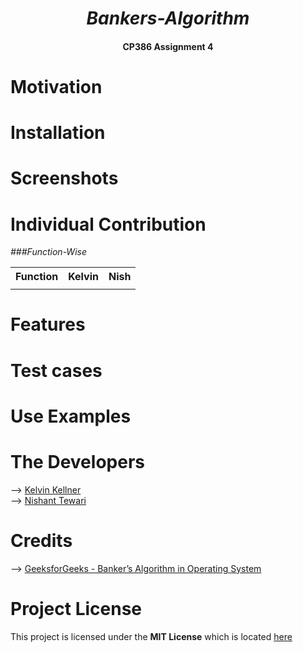_<h1 align= "center"> Bankers-Algorithm</h1>_

<h4 align= "center"> CP386 Assignment 4</h4>

# Motivation

# Installation

# Screenshots

# Individual Contribution

_###Function-Wise_

<table>
<tr>
<th>Function</th>
<th>Kelvin</th>
<th>Nish</th>
</tr>
<tr>

<td>

</td><td>

</td></tr> </table>

# Features

# Test cases

# Use Examples

# The Developers

--> [Kelvin Kellner](https://github.com/kelvinkellner)<br/>
--> [Nishant Tewari](https://github.com/XSilviaX)<br/>

# Credits

--> [GeeksforGeeks - Banker’s Algorithm in Operating System](https://www.geeksforgeeks.org/bankers-algorithm-in-operating-system-2/)<br/>

# Project License

This project is licensed under the **MIT License** which is located [here](https://github.com/kelvinkellner/Bankers-Algorithm/blob/51cdac26b261e5d1328c41437b065f31d17f4da9/LICENSE)
